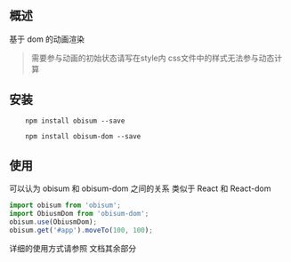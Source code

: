 ## 概述

基于 dom 的动画渲染

> 需要参与动画的初始状态请写在style内 css文件中的样式无法参与动态计算

## 安装

```shell
    npm install obisum --save
```

```shell
    npm install obisum-dom --save
```

## 使用

可以认为 obisum 和 obisum-dom 之间的关系 类似于 React 和 React-dom

```js
import obisum from 'obisum';
import ObiusmDom from 'obisum-dom';
obisum.use(ObiusmDom);
obisum.get('#app').moveTo(100, 100);
```

详细的使用方式请参照 文档其余部分
